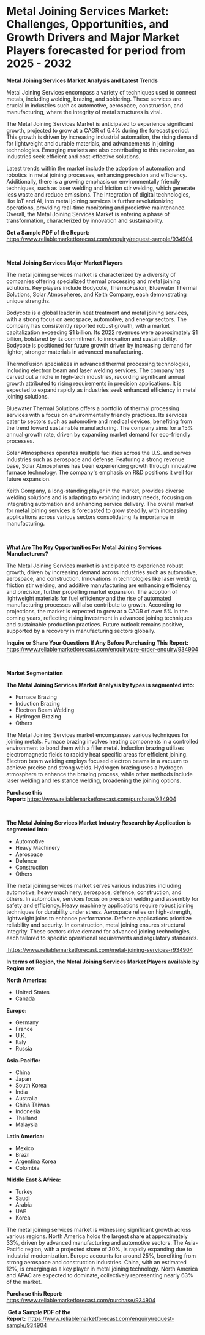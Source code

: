 <p><h1>Metal Joining Services Market: Challenges, Opportunities, and Growth Drivers and Major Market Players forecasted for period from 2025 - 2032</h1></p><p><strong>Metal Joining Services Market Analysis and Latest Trends</strong></p>
<p><p>Metal Joining Services encompass a variety of techniques used to connect metals, including welding, brazing, and soldering. These services are crucial in industries such as automotive, aerospace, construction, and manufacturing, where the integrity of metal structures is vital. </p><p>The Metal Joining Services Market is anticipated to experience significant growth, projected to grow at a CAGR of 6.4% during the forecast period. This growth is driven by increasing industrial automation, the rising demand for lightweight and durable materials, and advancements in joining technologies. Emerging markets are also contributing to this expansion, as industries seek efficient and cost-effective solutions. </p><p>Latest trends within the market include the adoption of automation and robotics in metal joining processes, enhancing precision and efficiency. Additionally, there is a growing emphasis on environmentally friendly techniques, such as laser welding and friction stir welding, which generate less waste and reduce emissions. The integration of digital technologies, like IoT and AI, into metal joining services is further revolutionizing operations, providing real-time monitoring and predictive maintenance. Overall, the Metal Joining Services Market is entering a phase of transformation, characterized by innovation and sustainability.</p></p>
<p><strong>Get a Sample PDF of the Report:&nbsp;</strong> <a href="https://www.reliablemarketforecast.com/enquiry/request-sample/934904?utm_campaign=3577&utm_medium=2&utm_source=Github&utm_content=ia&utm_term=18042025&utm_id=metal-joining-services">https://www.reliablemarketforecast.com/enquiry/request-sample/934904</a></p>
<p>&nbsp;</p>
<p><strong>Metal Joining Services Major Market Players</strong></p>
<p><p>The metal joining services market is characterized by a diversity of companies offering specialized thermal processing and metal joining solutions. Key players include Bodycote, ThermoFusion, Bluewater Thermal Solutions, Solar Atmospheres, and Keith Company, each demonstrating unique strengths.</p><p>Bodycote is a global leader in heat treatment and metal joining services, with a strong focus on aerospace, automotive, and energy sectors. The company has consistently reported robust growth, with a market capitalization exceeding $1 billion. Its 2022 revenues were approximately $1 billion, bolstered by its commitment to innovation and sustainability. Bodycote is positioned for future growth driven by increasing demand for lighter, stronger materials in advanced manufacturing.</p><p>ThermoFusion specializes in advanced thermal processing technologies, including electron beam and laser welding services. The company has carved out a niche in high-tech industries, recording significant annual growth attributed to rising requirements in precision applications. It is expected to expand rapidly as industries seek enhanced efficiency in metal joining solutions. </p><p>Bluewater Thermal Solutions offers a portfolio of thermal processing services with a focus on environmentally friendly practices. Its services cater to sectors such as automotive and medical devices, benefiting from the trend toward sustainable manufacturing. The company aims for a 15% annual growth rate, driven by expanding market demand for eco-friendly processes.</p><p>Solar Atmospheres operates multiple facilities across the U.S. and serves industries such as aerospace and defense. Featuring a strong revenue base, Solar Atmospheres has been experiencing growth through innovative furnace technology. The company's emphasis on R&D positions it well for future expansion.</p><p>Keith Company, a long-standing player in the market, provides diverse welding solutions and is adapting to evolving industry needs, focusing on integrating automation and enhancing service delivery. The overall market for metal joining services is forecasted to grow steadily, with increasing applications across various sectors consolidating its importance in manufacturing.</p></p>
<p>&nbsp;</p>
<p><strong>What Are The Key Opportunities For Metal Joining Services Manufacturers?</strong></p>
<p><p>The Metal Joining Services market is anticipated to experience robust growth, driven by increasing demand across industries such as automotive, aerospace, and construction. Innovations in technologies like laser welding, friction stir welding, and additive manufacturing are enhancing efficiency and precision, further propelling market expansion. The adoption of lightweight materials for fuel efficiency and the rise of automated manufacturing processes will also contribute to growth. According to projections, the market is expected to grow at a CAGR of over 5% in the coming years, reflecting rising investment in advanced joining techniques and sustainable production practices. Future outlook remains positive, supported by a recovery in manufacturing sectors globally.</p></p>
<p><strong>Inquire or Share Your Questions If Any Before Purchasing This Report:</strong> <a href="https://www.reliablemarketforecast.com/enquiry/pre-order-enquiry/934904?utm_campaign=3577&utm_medium=2&utm_source=Github&utm_content=ia&utm_term=18042025&utm_id=metal-joining-services">https://www.reliablemarketforecast.com/enquiry/pre-order-enquiry/934904</a></p>
<p>&nbsp;</p>
<p><strong>Market Segmentation</strong></p>
<p><strong>The Metal Joining Services Market Analysis by types is segmented into:</strong></p>
<p><ul><li>Furnace Brazing</li><li>Induction Brazing</li><li>Electron Beam Welding</li><li>Hydrogen Brazing</li><li>Others</li></ul></p>
<p><p>The Metal Joining Services market encompasses various techniques for joining metals. Furnace brazing involves heating components in a controlled environment to bond them with a filler metal. Induction brazing utilizes electromagnetic fields to rapidly heat specific areas for efficient joining. Electron beam welding employs focused electron beams in a vacuum to achieve precise and strong welds. Hydrogen brazing uses a hydrogen atmosphere to enhance the brazing process, while other methods include laser welding and resistance welding, broadening the joining options.</p></p>
<p><strong>Purchase this Report:&nbsp;</strong><a href="https://www.reliablemarketforecast.com/purchase/934904?utm_campaign=3577&utm_medium=2&utm_source=Github&utm_content=ia&utm_term=18042025&utm_id=metal-joining-services">https://www.reliablemarketforecast.com/purchase/934904</a></p>
<p>&nbsp;</p>
<p><strong>The Metal Joining Services Market Industry Research by Application is segmented into:</strong></p>
<p><ul><li>Automotive</li><li>Heavy Machinery</li><li>Aerospace</li><li>Defence</li><li>Construction</li><li>Others</li></ul></p>
<p><p>The metal joining services market serves various industries including automotive, heavy machinery, aerospace, defence, construction, and others. In automotive, services focus on precision welding and assembly for safety and efficiency. Heavy machinery applications require robust joining techniques for durability under stress. Aerospace relies on high-strength, lightweight joins to enhance performance. Defence applications prioritize reliability and security. In construction, metal joining ensures structural integrity. These sectors drive demand for advanced joining technologies, each tailored to specific operational requirements and regulatory standards.</p></p>
<p><a href="https://www.reliablemarketforecast.com/metal-joining-services-r934904?utm_campaign=3577&utm_medium=2&utm_source=Github&utm_content=ia&utm_term=18042025&utm_id=metal-joining-services">&nbsp;https://www.reliablemarketforecast.com/metal-joining-services-r934904</a></p>
<p><strong>In terms of Region, the Metal Joining Services Market Players available by Region are:</strong></p>
<p>
    <p> <strong> North America: </strong>
        <ul>
            <li>United States</li>
            <li>Canada</li>
        </ul>
        </p> 
    <p> <strong> Europe: </strong>
        <ul>
            <li>Germany</li>
            <li>France</li>
            <li>U.K.</li>
            <li>Italy</li>
            <li>Russia</li>
        </ul>
        </p> 
    <p> <strong> Asia-Pacific: </strong>
        <ul>
            <li>China</li>
            <li>Japan</li>
            <li>South Korea</li>
            <li>India</li>
            <li>Australia</li>
            <li>China Taiwan</li>
            <li>Indonesia</li>
            <li>Thailand</li>
            <li>Malaysia</li>
        </ul>
        </p> 
    <p> <strong> Latin America: </strong>
        <ul>
            <li>Mexico</li>
            <li>Brazil</li>
            <li>Argentina Korea</li>
            <li>Colombia</li>
        </ul>
        </p> 
    <p> <strong> Middle East & Africa: </strong>
        <ul>
            <li>Turkey</li>
            <li>Saudi</li>
            <li>Arabia</li>
            <li>UAE</li>
            <li>Korea</li>
        </ul>
    </p>
    </p>
<p><p>The metal joining services market is witnessing significant growth across various regions. North America holds the largest share at approximately 33%, driven by advanced manufacturing and automotive sectors. The Asia-Pacific region, with a projected share of 30%, is rapidly expanding due to industrial modernization. Europe accounts for around 25%, benefiting from strong aerospace and construction industries. China, with an estimated 12%, is emerging as a key player in metal joining technology. North America and APAC are expected to dominate, collectively representing nearly 63% of the market.</p></p>
<p><strong>Purchase this Report: </strong><a href="https://www.reliablemarketforecast.com/purchase/934904?utm_campaign=3577&utm_medium=2&utm_source=Github&utm_content=ia&utm_term=18042025&utm_id=metal-joining-services">https://www.reliablemarketforecast.com/purchase/934904</a></p>
<p>&nbsp;<strong>Get a Sample PDF of the Report:&nbsp;&nbsp;</strong><a href="https://www.reliablemarketforecast.com/enquiry/request-sample/934904?utm_campaign=3577&utm_medium=2&utm_source=Github&utm_content=ia&utm_term=18042025&utm_id=metal-joining-services">https://www.reliablemarketforecast.com/enquiry/request-sample/934904</a></p>
<p><strong></strong></p>
<p><p></p><p></p><p></p></p>